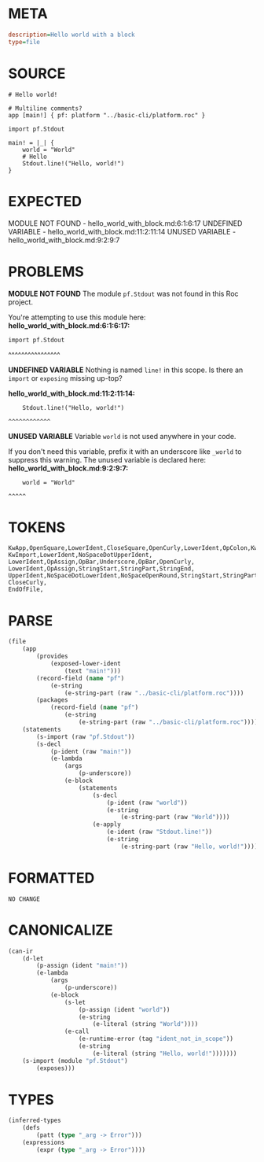 # META
~~~ini
description=Hello world with a block
type=file
~~~
# SOURCE
~~~roc
# Hello world!

# Multiline comments?
app [main!] { pf: platform "../basic-cli/platform.roc" }

import pf.Stdout

main! = |_| {
	world = "World"
	# Hello
	Stdout.line!("Hello, world!")
}
~~~
# EXPECTED
MODULE NOT FOUND - hello_world_with_block.md:6:1:6:17
UNDEFINED VARIABLE - hello_world_with_block.md:11:2:11:14
UNUSED VARIABLE - hello_world_with_block.md:9:2:9:7
# PROBLEMS
**MODULE NOT FOUND**
The module `pf.Stdout` was not found in this Roc project.

You're attempting to use this module here:
**hello_world_with_block.md:6:1:6:17:**
```roc
import pf.Stdout
```
^^^^^^^^^^^^^^^^


**UNDEFINED VARIABLE**
Nothing is named `line!` in this scope.
Is there an `import` or `exposing` missing up-top?

**hello_world_with_block.md:11:2:11:14:**
```roc
	Stdout.line!("Hello, world!")
```
	^^^^^^^^^^^^


**UNUSED VARIABLE**
Variable `world` is not used anywhere in your code.

If you don't need this variable, prefix it with an underscore like `_world` to suppress this warning.
The unused variable is declared here:
**hello_world_with_block.md:9:2:9:7:**
```roc
	world = "World"
```
	^^^^^


# TOKENS
~~~zig
KwApp,OpenSquare,LowerIdent,CloseSquare,OpenCurly,LowerIdent,OpColon,KwPlatform,StringStart,StringPart,StringEnd,CloseCurly,
KwImport,LowerIdent,NoSpaceDotUpperIdent,
LowerIdent,OpAssign,OpBar,Underscore,OpBar,OpenCurly,
LowerIdent,OpAssign,StringStart,StringPart,StringEnd,
UpperIdent,NoSpaceDotLowerIdent,NoSpaceOpenRound,StringStart,StringPart,StringEnd,CloseRound,
CloseCurly,
EndOfFile,
~~~
# PARSE
~~~clojure
(file
	(app
		(provides
			(exposed-lower-ident
				(text "main!")))
		(record-field (name "pf")
			(e-string
				(e-string-part (raw "../basic-cli/platform.roc"))))
		(packages
			(record-field (name "pf")
				(e-string
					(e-string-part (raw "../basic-cli/platform.roc"))))))
	(statements
		(s-import (raw "pf.Stdout"))
		(s-decl
			(p-ident (raw "main!"))
			(e-lambda
				(args
					(p-underscore))
				(e-block
					(statements
						(s-decl
							(p-ident (raw "world"))
							(e-string
								(e-string-part (raw "World"))))
						(e-apply
							(e-ident (raw "Stdout.line!"))
							(e-string
								(e-string-part (raw "Hello, world!"))))))))))
~~~
# FORMATTED
~~~roc
NO CHANGE
~~~
# CANONICALIZE
~~~clojure
(can-ir
	(d-let
		(p-assign (ident "main!"))
		(e-lambda
			(args
				(p-underscore))
			(e-block
				(s-let
					(p-assign (ident "world"))
					(e-string
						(e-literal (string "World"))))
				(e-call
					(e-runtime-error (tag "ident_not_in_scope"))
					(e-string
						(e-literal (string "Hello, world!")))))))
	(s-import (module "pf.Stdout")
		(exposes)))
~~~
# TYPES
~~~clojure
(inferred-types
	(defs
		(patt (type "_arg -> Error")))
	(expressions
		(expr (type "_arg -> Error"))))
~~~

